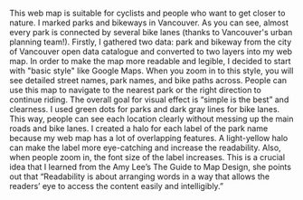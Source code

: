 This web map is suitable for cyclists and people who want to get closer to nature. I marked parks and bikeways in Vancouver. As you can see, almost every park is connected by several bike lanes (thanks to Vancouver's urban planning team!). Firstly, I gathered two data: park and bikeway from the city of Vancouver open data catalogue and converted to two layers into my web map. In order to make the map more readable and legible, I decided to start with "basic style" like Google Maps. When you zoom in to this style, you will see detailed street names, park names, and bike paths across. People can use this map to navigate to the nearest park or the right direction to continue riding. The overall goal for visual effect is “simple is the best” and clearness. I used green dots for parks and dark gray lines for bike lanes. This way, people can see each location clearly without messing up the main roads and bike lanes. I created a halo for each label of the park name because my web map has a lot of overlapping features. A light-yellow halo can make the label more eye-catching and increase the readability. Also, when people zoom in, the font size of the label increases. This is a crucial idea that I learned from the Amy Lee’s The Guide to Map Design, she points out that “Readability is about arranging words in a way that allows the readers’ eye to access the content easily and intelligibly.”


